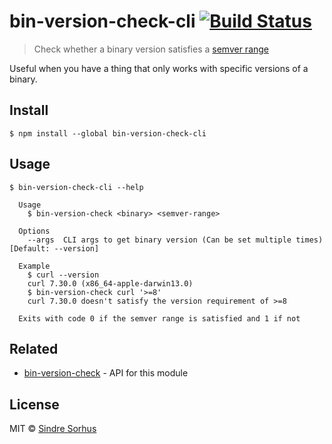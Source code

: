 # bin-version-check-cli [![Build Status](https://travis-ci.org/sindresorhus/bin-version-check-cli.svg?branch=master)](https://travis-ci.org/sindresorhus/bin-version-check-cli)

> Check whether a binary version satisfies a [semver range](https://github.com/npm/node-semver#ranges)

Useful when you have a thing that only works with specific versions of a binary.


## Install

```
$ npm install --global bin-version-check-cli
```


## Usage

```
$ bin-version-check-cli --help

  Usage
    $ bin-version-check <binary> <semver-range>

  Options
    --args  CLI args to get binary version (Can be set multiple times)  [Default: --version]

  Example
    $ curl --version
    curl 7.30.0 (x86_64-apple-darwin13.0)
    $ bin-version-check curl '>=8'
    curl 7.30.0 doesn't satisfy the version requirement of >=8

  Exits with code 0 if the semver range is satisfied and 1 if not
```


## Related

- [bin-version-check](https://github.com/sindresorhus/bin-version-check) - API for this module


## License

MIT © [Sindre Sorhus](http://sindresorhus.com)
